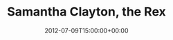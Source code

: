 ---
templateKey: event
guid: 08972602-6eab-11ea-99c5-002590d1d1b0
date: 2012-07-09T15:00:00+00:00
eventTime: '6:30-8:30pm'
title: Samantha Clayton, the Rex
artist: Samantha Clayton
city: Toronto
venue: the Rex
group: Tim Shia
guests: Jordan O Connor, Tim Shia, Attila Fias
---